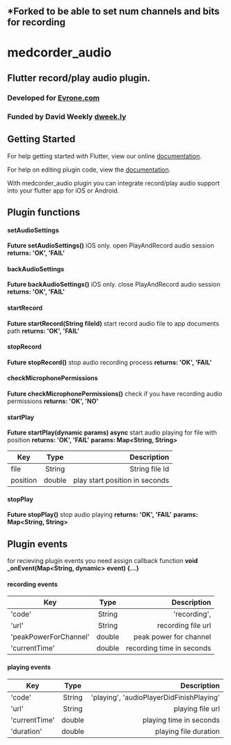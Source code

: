 ## *Forked to be able to set num channels and bits for recording

# medcorder_audio

## Flutter record/play audio plugin.
### Developed for [Evrone.com](https://evrone.com/)
### Funded by David Weekly [dweek.ly](http://dweek.ly/)

## Getting Started

For help getting started with Flutter, view our online
[documentation](http://flutter.io/).

For help on editing plugin code, view the [documentation](https://flutter.io/platform-plugins/#edit-code).

With medcorder_audio plugin you can integrate record/play audio support into your flutter app for iOS or Android.

## Plugin functions
#### setAudioSettings
**Future<String> setAudioSettings()**
iOS only. open PlayAndRecord audio session
**returns: 'OK', 'FAIL'**

#### backAudioSettings
**Future<String> backAudioSettings()**
iOS only. close PlayAndRecord audio session
**returns: 'OK', 'FAIL'**

#### startRecord
**Future<String> startRecord(String fileId)**
start record audio file to app documents path
**returns: 'OK', 'FAIL'**

#### stopRecord
**Future<String> stopRecord()**
stop audio recording process
**returns: 'OK', 'FAIL'**

#### checkMicrophonePermissions
**Future<String> checkMicrophonePermissions()**
check if you have recording audio permissions
**returns: 'OK', 'NO'**

#### startPlay
**Future<String> startPlay(dynamic params) async**
start audio playing for file with position
**returns: 'OK', 'FAIL'**
**params: Map<String, String>**

| Key      | Type           | Description  |
| ------------- |:-------------:| ---------:|
| file   | String        | String file Id |
| position   | double        | play start position in seconds |

#### stopPlay
**Future<String> stopPlay()**
stop audio playing
**returns: 'OK', 'FAIL'**
**params: Map<String, String>**

## Plugin events
for recieving plugin events you need assign callback function
**void _onEvent(Map<String, dynamic> event) {...}**

#### recording events
| Key      | Type           | Description  |
| ------------- |:-------------:| ---------:|
|'code'	|String	|'recording', |
|'url'	|String	|recording file url|
|'peakPowerForChannel'	|double	|peak power for channel|
|'currentTime'	|double	|recording time in seconds|

#### playing events
| Key      | Type           | Description  |
| ------------- |:-------------:| ---------:|
|'code'	|String	|'playing', 'audioPlayerDidFinishPlaying' |
|'url'	|String	|playing file url|
|'currentTime'	|double	|playing time in seconds|
|'duration'	|double	|playing file duration|

